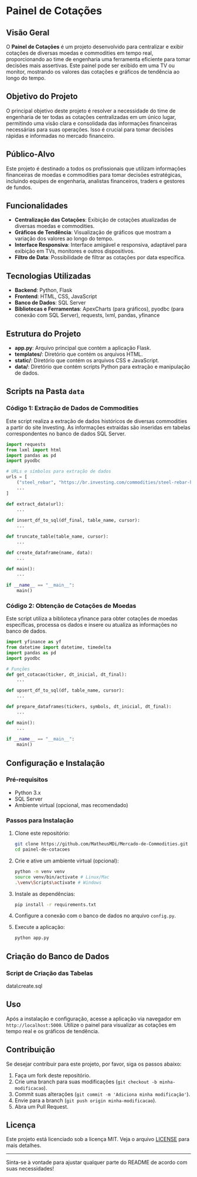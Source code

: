 # Painel de Cotações

## Visão Geral

O **Painel de Cotações** é um projeto desenvolvido para centralizar e exibir cotações de diversas moedas e commodities em tempo real, proporcionando ao time de engenharia uma ferramenta eficiente para tomar decisões mais assertivas. Este painel pode ser exibido em uma TV ou monitor, mostrando os valores das cotações e gráficos de tendência ao longo do tempo.

## Objetivo do Projeto

O principal objetivo deste projeto é resolver a necessidade do time de engenharia de ter todas as cotações centralizadas em um único lugar, permitindo uma visão clara e consolidada das informações financeiras necessárias para suas operações. Isso é crucial para tomar decisões rápidas e informadas no mercado financeiro.

## Público-Alvo

Este projeto é destinado a todos os profissionais que utilizam informações financeiras de moedas e commodities para tomar decisões estratégicas, incluindo equipes de engenharia, analistas financeiros, traders e gestores de fundos.

## Funcionalidades

- **Centralização das Cotações**: Exibição de cotações atualizadas de diversas moedas e commodities.
- **Gráficos de Tendência**: Visualização de gráficos que mostram a variação dos valores ao longo do tempo.
- **Interface Responsiva**: Interface amigável e responsiva, adaptável para exibição em TVs, monitores e outros dispositivos.
- **Filtro de Data**: Possibilidade de filtrar as cotações por data específica.

## Tecnologias Utilizadas

- **Backend**: Python, Flask
- **Frontend**: HTML, CSS, JavaScript
- **Banco de Dados**: SQL Server
- **Bibliotecas e Ferramentas**: ApexCharts (para gráficos), pyodbc (para conexão com SQL Server), requests, lxml, pandas, yfinance

## Estrutura do Projeto

- **app.py**: Arquivo principal que contém a aplicação Flask.
- **templates/**: Diretório que contém os arquivos HTML.
- **static/**: Diretório que contém os arquivos CSS e JavaScript.
- **data/**: Diretório que contém scripts Python para extração e manipulação de dados.

## Scripts na Pasta `data`

### Código 1: Extração de Dados de Commodities

Este script realiza a extração de dados históricos de diversas commodities a partir do site Investing. As informações extraídas são inseridas em tabelas correspondentes no banco de dados SQL Server.

```python
import requests
from lxml import html
import pandas as pd
import pyodbc

# URLs e símbolos para extração de dados
urls = [
    ("steel_rebar", "https://br.investing.com/commodities/steel-rebar-historical-data"),
    ...
]

def extract_data(url):
    ...
    
def insert_df_to_sql(df_final, table_name, cursor):
    ...

def truncate_table(table_name, cursor):
    ...

def create_dataframe(name, data):
    ...

def main():
    ...
    
if __name__ == "__main__":
    main()
```

### Código 2: Obtenção de Cotações de Moedas

Este script utiliza a biblioteca yfinance para obter cotações de moedas específicas, processa os dados e insere ou atualiza as informações no banco de dados.

```python
import yfinance as yf
from datetime import datetime, timedelta
import pandas as pd
import pyodbc

# Funções
def get_cotacao(ticker, dt_inicial, dt_final):
    ...

def upsert_df_to_sql(df, table_name, cursor):
    ...

def prepare_dataframes(tickers, symbols, dt_inicial, dt_final):
    ...

def main():
    ...
    
if __name__ == "__main__":
    main()
```

## Configuração e Instalação

### Pré-requisitos

- Python 3.x
- SQL Server
- Ambiente virtual (opcional, mas recomendado)

### Passos para Instalação

1. Clone este repositório:
   ```bash
   git clone https://github.com/MatheusMDi/Mercado-de-Commodities.git
   cd painel-de-cotacoes
   ```

2. Crie e ative um ambiente virtual (opcional):
   ```bash
   python -m venv venv
   source venv/bin/activate # Linux/Mac
   .\venv\Scripts\activate # Windows
   ```

3. Instale as dependências:
   ```bash
   pip install -r requirements.txt
   ```

4. Configure a conexão com o banco de dados no arquivo `config.py`.

5. Execute a aplicação:
   ```bash
   python app.py
   ```

## Criação do Banco de Dados

### Script de Criação das Tabelas

data\create.sql

## Uso

Após a instalação e configuração, acesse a aplicação via navegador em `http://localhost:5000`. Utilize o painel para visualizar as cotações em tempo real e os gráficos de tendência.

## Contribuição

Se desejar contribuir para este projeto, por favor, siga os passos abaixo:

1. Faça um fork deste repositório.
2. Crie uma branch para suas modificações (`git checkout -b minha-modificacao`).
3. Commit suas alterações (`git commit -m 'Adiciona minha modificação'`).
4. Envie para a branch (`git push origin minha-modificacao`).
5. Abra um Pull Request.

## Licença

Este projeto está licenciado sob a licença MIT. Veja o arquivo [LICENSE](LICENSE) para mais detalhes.

---

Sinta-se à vontade para ajustar qualquer parte do README de acordo com suas necessidades!